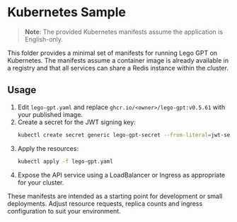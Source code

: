 # Kubernetes Sample

> **Note**: The provided Kubernetes manifests assume the application is English-only.

This folder provides a minimal set of manifests for running Lego GPT on Kubernetes. The manifests assume a container image is already available in a registry and that all services can share a Redis instance within the cluster.

## Usage

1. Edit `lego-gpt.yaml` and replace `ghcr.io/<owner>/lego-gpt:v0.5.61` with your published image.
2. Create a secret for the JWT signing key:
   ```bash
   kubectl create secret generic lego-gpt-secret --from-literal=jwt-secret=<your secret>
   ```
3. Apply the resources:
   ```bash
   kubectl apply -f lego-gpt.yaml
   ```
4. Expose the API service using a LoadBalancer or Ingress as appropriate for your cluster.

These manifests are intended as a starting point for development or small deployments. Adjust resource requests, replica counts and ingress configuration to suit your environment.
